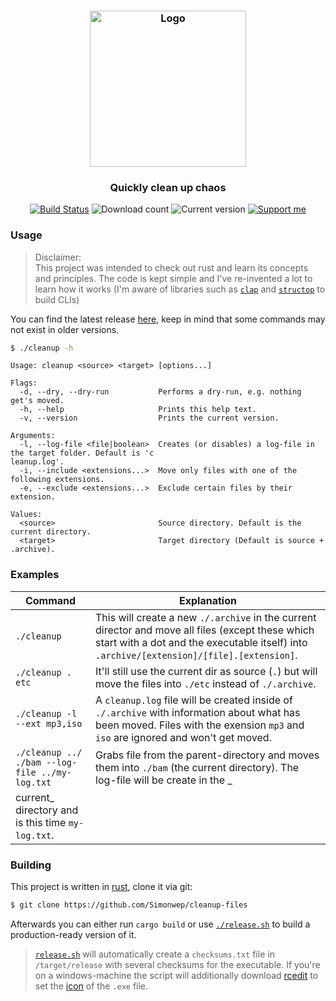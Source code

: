 <h3 align="center">
    <img src="https://user-images.githubusercontent.com/30767528/73660959-80056800-4699-11ea-8516-4ec50f0e675b.png" width="250" alt="Logo">
</h3>

<h3 align="center">
    Quickly clean up chaos
</h3>

<p align="center">
  <a href="https://github.com/Simonwep/cleanup-files/actions?query=workflow%3ACI"><img
     alt="Build Status"
     src="https://github.com/Simonwep/cleanup-files/workflows/CI/badge.svg"></a>
  <img
     alt="Download count"
     src="https://img.shields.io/github/downloads/Simonwep/cleanup-files/latest/total.svg?color=1C77D8&style=popout-square"/>
  <img alt="Current version"
       src="https://img.shields.io/github/tag/Simonwep/cleanup-files.svg?color=2D8ECE&label=version&style=flat-square">
  <a href="https://github.com/sponsors/Simonwep"><img
     alt="Support me"
     src="https://img.shields.io/badge/github-support-3498DB.svg?style=popout-square"></a>
</p>

### Usage

> Disclaimer:  
> This project was intended to check out rust and learn its concepts and principles. The code is kept simple and I've re-invented a lot
> to learn how it works (I'm aware of libraries such as [`clap`](https://github.com/clap-rs/clap) and [`structop`](https://github.com/TeXitoi/structopt) to build CLIs)

You can find the latest release [here](releases), keep in mind that some commands may not exist in older versions.

```bash
$ ./cleanup -h
```

```
Usage: cleanup <source> <target> [options...]

Flags:
  -d, --dry, --dry-run           Performs a dry-run, e.g. nothing get's moved.
  -h, --help                     Prints this help text.
  -v, --version                  Prints the current version.

Arguments:
  -l, --log-file <file|boolean>  Creates (or disables) a log-file in the target folder. Default is 'c
leanup.log'.
  -i, --include <extensions...>  Move only files with one of the following extensions.
  -e, --exclude <extensions...>  Exclude certain files by their extension.

Values:
  <source>                       Source directory. Default is the current directory.
  <target>                       Target directory (Default is source + .archive).
```

### Examples

| Command | Explanation |
| ------- | ----------- |
| `./cleanup` | This will create a new `./.archive` in the current director and move all files (except these which start with a dot and the executable itself) into `.archive/[extension]/[file].[extension]`. |
| `./cleanup . etc` | It'll still use the current dir as source (`.`) but will move the files into `./etc` instead of `./.archive`.|
| `./cleanup -l --ext mp3,iso` | A `cleanup.log` file will be created inside of `./.archive` with information about what has been moved. Files with the exension `mp3` and `iso` are ignored and won't get moved. |
| `./cleanup ../ ./bam --log-file ../my-log.txt` | Grabs file from the parent-directory and moves them into `./bam` (the current directory). The log-file will be create in the _
current_ directory and is this time `my-log.txt`. |

### Building

This project is written in [rust](https://www.rust-lang.org), clone it via git:

```bash
$ git clone https://github.com/Simonwep/cleanup-files
```

Afterwards you can either run `cargo build` or use [`./release.sh`](release.sh) to build a production-ready version of it.

> [`release.sh`](release.sh) will automatically create a `checksums.txt` file in `/target/release` with several checksums for the executable. If you're on a windows-machine the script will additionally download [rcedit](https://github.com/electron/rcedit) to set the [icon](icon.ico) of the `.exe` file.
